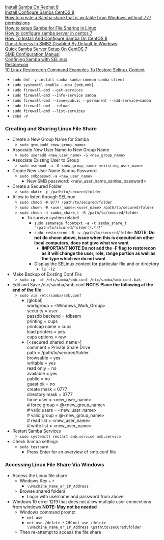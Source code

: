 [Install Samba On Redhat 8](https://linuxconfig.org/install-samba-on-redhat-8)<br />
[Install Configure Samba CentOS 8](https://www.linuxtechi.com/install-configure-samba-centos-8/)<br />
[How to create a Samba share that is writable from Windows without 777 permissions](https://unix.stackexchange.com/questions/206309/how-to-create-a-samba-share-that-is-writable-from-windows-without-777-permission)<br />
[How to setup Samba for File Sharing in Linux](https://www.youtube.com/watch?v=oRHSrnQueak)<br />
[How to configure samba server in centos 7](https://www.youtube.com/watch?v=IMPEjYoP3N4)<br />
[How To Install And Configure Samba On CentOS 8](https://www.linuxtechi.com/install-configure-samba-centos-8/)<br />
[Guest Access In SMB2 Disabled By Default In Windows](https://docs.microsoft.com/en-us/troubleshoot/windows-server/networking/guest-access-in-smb2-is-disabled-by-default)<br />
[Quick Samba Server Setup On CentOS 7](https://www.youtube.com/watch?v=jGoU3k-b8sc)<br />
[SMB Configuration Manual](https://www.samba.org/samba/docs/current/man-html/smb.conf.5.html)<br />
[Confining Samba with SELinux](https://danwalsh.livejournal.com/14195.html)<br />
[Restorecon](https://linux.die.net/man/8/restorecon)<br />
[10 Linux Restorecon Command Examples To Restore Selinux Context](https://www.techolac.com/linux/10-linux-restorecon-command-examples-to-restore-selinux-context/)

* `sudo dnf -y install samba samba-common samba-client`
* `sudo systemctl enable --now {smb,nmb}`
* `sudo firewall-cmd --get-services`
* `sudo firewall-cmd --info-service samba`
* `sudo firewall-cmd --zone=public --permanent --add-service=samba`
* `sudo firewall-cmd --reload`
* `sudo firewall-cmd --list-services`
* `smbd -V`

### Creating and Sharing Linux File Share
* Create a New Group Name for Samba
  * `sudo groupadd <new_group_name>`
* Associate New User Name to New Group Name
  * `sudo useradd <new_user_name> -G <new_group_name>`
* Associate Existing User to Group
  * `sudo usermod -a -G <new_group_name> <existing_user_name>`
* Create New User Name Samba Password
  * `sudo smbpasswd -a <new_user_name>`
    * New SMB password: <new_user_name_samba_password>
* Create a Secured Folder
  * `sudo mkdir -p /path/to/secured/folder`
* Allow to listen through SELinux
  * `sudo chmod -R 0777 /path/to/secured/folder`
  * `sudo chown -R <user_name>:<user_name> /path/to/secured/folder`
  * `sudo chcon -t samba_share_t -R /path/to/secured/folder`
    * To survive system relabel
      * `sudo semanage fcontext -a -t samba_share_t '/path/to/secured/folder(/.*)?'`
      * `sudo restorecon -R -v /path/to/secured/folder` **NOTE: Do not do chcon above, issue when this is executed on other local computers, does not give what we want**
        * **IMPORTANT NOTE Do not add the -F flag to restorecon as it will change the user, role, range portion as well as the type which we do not want**
      * Display the SELinux context for particular file and or directory
        * `ls -lZ`
* Make Backup of Existing Conf File
  * `sudo cp -pf /etc/samba/smb.conf /etc/samba/smb.conf.bak`
* Edit and Save /etc/samba/smb.conf **NOTE: Place the following at the end of the file**
  * `sudo vim /etc/samba/smb.conf`
    * [global]<br />
      workgroup = <Windows_Work_Group><br />
      security = user<br />
      passdb backend = tdbsam<br />
      printing = cups<br />
      printcap name = cups<br />
      load printers = yes<br />
      cups options = raw
    * [<secured_shared_name>]<br />
      comment = Private Share Drive<br />
      path = /path/to/secured/folder<br />
      browsable = yes<br />
      writable = yes<br />
      read only = no<br />
      available = yes<br />
      public = no<br />
      guest ok = no<br />
      create mask = 0777<br />
      directory mask = 0777<br />
      force user = <new_user_name><br />
      \# force group = @<new_group_name><br />
      \# valid users = <new_user_name><br />
      \# valid group = @<new_group_name><br />
      \# read list = <new_user_name><br />
      \# write list = <new_user_name>
* Restart Samba Services
  * `sudo systemctl restart smb.service nmb.service`
* Check Samba settings
  * `sudo testparm`
    * Press Enter for an overview of smb.conf file

### Accessing Linux File Share Via Windows
* Access the Linux file share
  * Windows Key + r
    * `\\Machine_name_or_IP_Address`
  * Browse shared folders
    * Login with username and password from above
* Windows 10 error 1219 that does not allow multiple user connections from windows **NOTE: May not be needed**
  * Windows command prompt
    * `net use`
    * `net use /delete *` OR `net use /delete \\Machine_name_or_IP_Address \path\to\secured\folder`
  * Then re-attempt to access the file share
